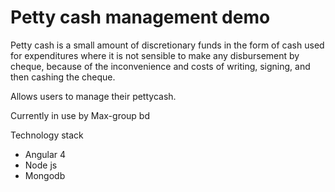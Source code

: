 # Petty cash management demo

Petty cash is a small amount of discretionary funds in the form of cash used for expenditures where it is not sensible to make any disbursement by cheque, because of the inconvenience and costs of writing, signing, and then cashing the cheque.

Allows users to manage their pettycash.

Currently in use by Max-group bd

Technology stack
- Angular 4
- Node js
- Mongodb
